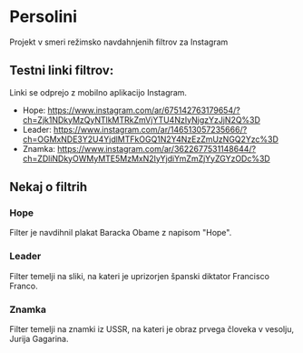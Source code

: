 # Persolini
Projekt v smeri režimsko navdahnjenih filtrov za Instagram

## Testni linki filtrov:
Linki se odprejo z mobilno aplikacijo Instagram.
 - Hope: https://www.instagram.com/ar/675142763179654/?ch=Zjk1NDkyMzQyNTlkMTRkZmVjYTU4NzIyNjgzYzJjN2Q%3D
 - Leader: https://www.instagram.com/ar/146513057235666/?ch=OGMxNDE3Y2U4YjdlMTFkOGQ1N2Y4NzEzZmUzNGQ2Yzc%3D
 - Znamka: https://www.instagram.com/ar/3622677531148644/?ch=ZDliNDkyOWMyMTE5MzMxN2IyYjdiYmZmZjYyZGYzODc%3D

## Nekaj o filtrih

### Hope
Filter je navdihnil plakat Baracka Obame z napisom "Hope".

### Leader
Filter temelji na sliki, na kateri je uprizorjen španski diktator Francisco Franco.

### Znamka
Filter temelji na znamki iz USSR, na kateri je obraz prvega človeka v vesolju, Jurija Gagarina.
